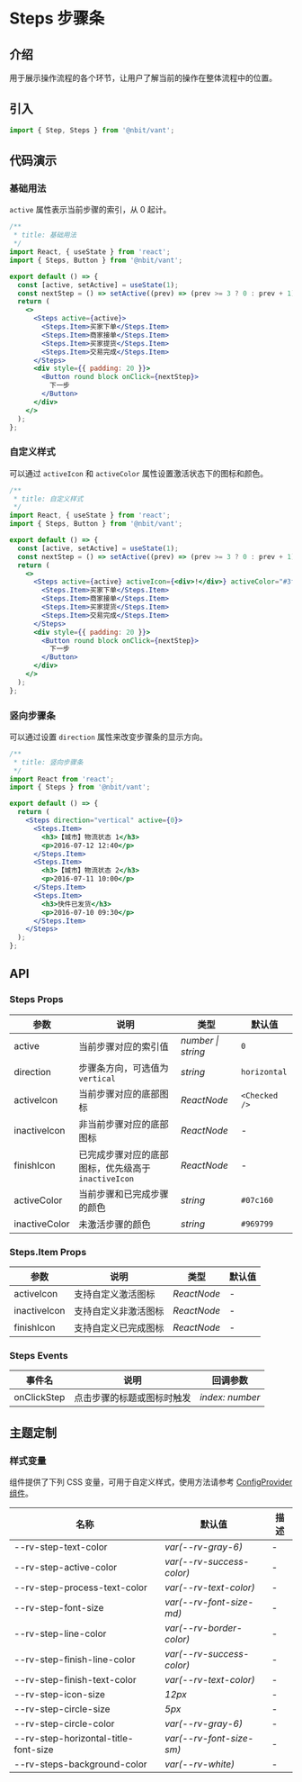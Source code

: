 # Steps 步骤条

## 介绍

用于展示操作流程的各个环节，让用户了解当前的操作在整体流程中的位置。

## 引入

```js
import { Step, Steps } from '@nbit/vant';
```

## 代码演示

### 基础用法

`active` 属性表示当前步骤的索引，从 0 起计。

```jsx
/**
 * title: 基础用法
 */
import React, { useState } from 'react';
import { Steps, Button } from '@nbit/vant';

export default () => {
  const [active, setActive] = useState(1);
  const nextStep = () => setActive((prev) => (prev >= 3 ? 0 : prev + 1));
  return (
    <>
      <Steps active={active}>
        <Steps.Item>买家下单</Steps.Item>
        <Steps.Item>商家接单</Steps.Item>
        <Steps.Item>买家提货</Steps.Item>
        <Steps.Item>交易完成</Steps.Item>
      </Steps>
      <div style={{ padding: 20 }}>
        <Button round block onClick={nextStep}>
          下一步
        </Button>
      </div>
    </>
  );
};
```

### 自定义样式

可以通过 `activeIcon` 和 `activeColor` 属性设置激活状态下的图标和颜色。

```jsx
/**
 * title: 自定义样式
 */
import React, { useState } from 'react';
import { Steps, Button } from '@nbit/vant';

export default () => {
  const [active, setActive] = useState(1);
  const nextStep = () => setActive((prev) => (prev >= 3 ? 0 : prev + 1));
  return (
    <>
      <Steps active={active} activeIcon={<div>!</div>} activeColor="#3f45ff">
        <Steps.Item>买家下单</Steps.Item>
        <Steps.Item>商家接单</Steps.Item>
        <Steps.Item>买家提货</Steps.Item>
        <Steps.Item>交易完成</Steps.Item>
      </Steps>
      <div style={{ padding: 20 }}>
        <Button round block onClick={nextStep}>
          下一步
        </Button>
      </div>
    </>
  );
};
```

### 竖向步骤条

可以通过设置 `direction` 属性来改变步骤条的显示方向。

```jsx
/**
 * title: 竖向步骤条
 */
import React from 'react';
import { Steps } from '@nbit/vant';

export default () => {
  return (
    <Steps direction="vertical" active={0}>
      <Steps.Item>
        <h3>【城市】物流状态 1</h3>
        <p>2016-07-12 12:40</p>
      </Steps.Item>
      <Steps.Item>
        <h3>【城市】物流状态 2</h3>
        <p>2016-07-11 10:00</p>
      </Steps.Item>
      <Steps.Item>
        <h3>快件已发货</h3>
        <p>2016-07-10 09:30</p>
      </Steps.Item>
    </Steps>
  );
};
```

## API

### Steps Props

| 参数 | 说明 | 类型 | 默认值 |
| --- | --- | --- | --- |
| active | 当前步骤对应的索引值 | _number \| string_ | `0` |
| direction | 步骤条方向，可选值为 `vertical` | _string_ | `horizontal` |
| activeIcon | 当前步骤对应的底部图标 | _ReactNode_ | `<Checked />` |
| inactiveIcon | 非当前步骤对应的底部图标 | _ReactNode_ | - |
| finishIcon | 已完成步骤对应的底部图标，优先级高于 `inactiveIcon` | _ReactNode_ | - |
| activeColor | 当前步骤和已完成步骤的颜色 | _string_ | `#07c160` |
| inactiveColor | 未激活步骤的颜色 | _string_ | `#969799` |

### Steps.Item Props

| 参数         | 说明                 | 类型        | 默认值 |
| ------------ | -------------------- | ----------- | ------ |
| activeIcon   | 支持自定义激活图标   | _ReactNode_ | -      |
| inactiveIcon | 支持自定义非激活图标 | _ReactNode_ | -      |
| finishIcon   | 支持自定义已完成图标 | _ReactNode_ | -      |

### Steps Events

| 事件名      | 说明                       | 回调参数        |
| ----------- | -------------------------- | --------------- |
| onClickStep | 点击步骤的标题或图标时触发 | _index: number_ |

## 主题定制

### 样式变量

组件提供了下列 CSS 变量，可用于自定义样式，使用方法请参考 [ConfigProvider 组件](/components/config-provider)。

| 名称                                 | 默认值                    | 描述 |
| ------------------------------------ | ------------------------- | ---- |
| --rv-step-text-color                 | _var(--rv-gray-6)_        | -    |
| --rv-step-active-color               | _var(--rv-success-color)_ | -    |
| --rv-step-process-text-color         | _var(--rv-text-color)_    | -    |
| --rv-step-font-size                  | _var(--rv-font-size-md)_  | -    |
| --rv-step-line-color                 | _var(--rv-border-color)_  | -    |
| --rv-step-finish-line-color          | _var(--rv-success-color)_ | -    |
| --rv-step-finish-text-color          | _var(--rv-text-color)_    | -    |
| --rv-step-icon-size                  | _12px_                    | -    |
| --rv-step-circle-size                | _5px_                     | -    |
| --rv-step-circle-color               | _var(--rv-gray-6)_        | -    |
| --rv-step-horizontal-title-font-size | _var(--rv-font-size-sm)_  | -    |
| --rv-steps-background-color          | _var(--rv-white)_         | -    |
